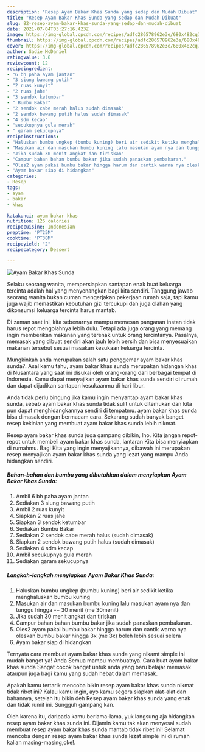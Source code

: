 ```yaml
---
description: "Resep Ayam Bakar Khas Sunda yang sedap dan Mudah Dibuat"
title: "Resep Ayam Bakar Khas Sunda yang sedap dan Mudah Dibuat"
slug: 82-resep-ayam-bakar-khas-sunda-yang-sedap-dan-mudah-dibuat
date: 2021-07-04T03:27:16.423Z
image: https://img-global.cpcdn.com/recipes/adfc286578962e3e/680x482cq70/ayam-bakar-khas-sunda-foto-resep-utama.jpg
thumbnail: https://img-global.cpcdn.com/recipes/adfc286578962e3e/680x482cq70/ayam-bakar-khas-sunda-foto-resep-utama.jpg
cover: https://img-global.cpcdn.com/recipes/adfc286578962e3e/680x482cq70/ayam-bakar-khas-sunda-foto-resep-utama.jpg
author: Sadie McDaniel
ratingvalue: 3.6
reviewcount: 12
recipeingredient:
- "6 bh paha ayam jantan"
- "3 siung bawang putih"
- "2 ruas kunyit"
- "2 ruas jahe"
- "3 sendok ketumbar"
- " Bumbu Bakar"
- "2 sendok cabe merah halus sudah dimasak"
- "2 sendok bawang putih halus sudah dimasak"
- "4 sdm kecap"
- "secukupnya gula merah"
- " garam sekucupnya"
recipeinstructions:
- "Haluskan bumbu ungkep (bumbu kuning) beri air sedikit ketika menghaluskan bumbu kuning"
- "Masukan air dan masukan bumbu kuning lalu masukan ayam nya dan tunggu hingga -+ 30 menit (me 30menit)"
- "Jika sudah 30 menit angkat dan tiriskan"
- "Campur bahan bahan bumbu bakar jika sudah panaskan pembakaran."
- "Oles2 ayam pakai bumbu bakar hingga harum dan cantik warna nya oleskan bumbu bakar hingga 3x (me 3x) boleh lebih sesuai selera"
- "Ayam bakar siap di hidangkan"
categories:
- Resep
tags:
- ayam
- bakar
- khas

katakunci: ayam bakar khas 
nutrition: 126 calories
recipecuisine: Indonesian
preptime: "PT25M"
cooktime: "PT38M"
recipeyield: "2"
recipecategory: Dessert

---
```



![Ayam Bakar Khas Sunda](https://img-global.cpcdn.com/recipes/adfc286578962e3e/680x482cq70/ayam-bakar-khas-sunda-foto-resep-utama.jpg)

Selaku seorang wanita, mempersiapkan santapan enak buat keluarga tercinta adalah hal yang menyenangkan bagi kita sendiri. Tanggung jawab seorang  wanita bukan cuman mengerjakan pekerjaan rumah saja, tapi kamu juga wajib memastikan kebutuhan gizi tercukupi dan juga olahan yang dikonsumsi keluarga tercinta harus mantab.

Di zaman  saat ini, kita sebenarnya mampu memesan panganan instan tidak harus repot mengolahnya lebih dulu. Tetapi ada juga orang yang memang ingin memberikan makanan yang terenak untuk orang tercintanya. Pasalnya, memasak yang dibuat sendiri akan jauh lebih bersih dan bisa menyesuaikan makanan tersebut sesuai masakan kesukaan keluarga tercinta. 



Mungkinkah anda merupakan salah satu penggemar ayam bakar khas sunda?. Asal kamu tahu, ayam bakar khas sunda merupakan hidangan khas di Nusantara yang saat ini disukai oleh orang-orang dari berbagai tempat di Indonesia. Kamu dapat menyajikan ayam bakar khas sunda sendiri di rumah dan dapat dijadikan santapan kesukaanmu di hari libur.

Anda tidak perlu bingung jika kamu ingin menyantap ayam bakar khas sunda, sebab ayam bakar khas sunda tidak sulit untuk ditemukan dan kita pun dapat menghidangkannya sendiri di tempatmu. ayam bakar khas sunda bisa dimasak dengan bermacam cara. Sekarang sudah banyak banget resep kekinian yang membuat ayam bakar khas sunda lebih nikmat.

Resep ayam bakar khas sunda juga gampang dibikin, lho. Kita jangan repot-repot untuk membeli ayam bakar khas sunda, lantaran Kita bisa menyiapkan di rumahmu. Bagi Kita yang ingin menyajikannya, dibawah ini merupakan resep menyajikan ayam bakar khas sunda yang lezat yang mampu Anda hidangkan sendiri.

<!--inarticleads1-->

##### Bahan-bahan dan bumbu yang dibutuhkan dalam menyiapkan Ayam Bakar Khas Sunda:

1. Ambil 6 bh paha ayam jantan
1. Sediakan 3 siung bawang putih
1. Ambil 2 ruas kunyit
1. Siapkan 2 ruas jahe
1. Siapkan 3 sendok ketumbar
1. Sediakan  Bumbu Bakar
1. Sediakan 2 sendok cabe merah halus (sudah dimasak)
1. Siapkan 2 sendok bawang putih halus (sudah dimasak)
1. Sediakan 4 sdm kecap
1. Ambil secukupnya gula merah
1. Sediakan  garam sekucupnya




<!--inarticleads2-->

##### Langkah-langkah menyiapkan Ayam Bakar Khas Sunda:

1. Haluskan bumbu ungkep (bumbu kuning) beri air sedikit ketika menghaluskan bumbu kuning
1. Masukan air dan masukan bumbu kuning lalu masukan ayam nya dan tunggu hingga -+ 30 menit (me 30menit)
1. Jika sudah 30 menit angkat dan tiriskan
1. Campur bahan bahan bumbu bakar jika sudah panaskan pembakaran.
1. Oles2 ayam pakai bumbu bakar hingga harum dan cantik warna nya oleskan bumbu bakar hingga 3x (me 3x) boleh lebih sesuai selera
1. Ayam bakar siap di hidangkan




Ternyata cara membuat ayam bakar khas sunda yang nikamt simple ini mudah banget ya! Anda Semua mampu membuatnya. Cara buat ayam bakar khas sunda Sangat cocok banget untuk anda yang baru belajar memasak ataupun juga bagi kamu yang sudah hebat dalam memasak.

Apakah kamu tertarik mencoba bikin resep ayam bakar khas sunda nikmat tidak ribet ini? Kalau kamu ingin, ayo kamu segera siapkan alat-alat dan bahannya, setelah itu bikin deh Resep ayam bakar khas sunda yang enak dan tidak rumit ini. Sungguh gampang kan. 

Oleh karena itu, daripada kamu berlama-lama, yuk langsung aja hidangkan resep ayam bakar khas sunda ini. Dijamin kamu tak akan menyesal sudah membuat resep ayam bakar khas sunda mantab tidak ribet ini! Selamat mencoba dengan resep ayam bakar khas sunda lezat simple ini di rumah kalian masing-masing,oke!.

